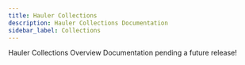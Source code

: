 ```yaml
---
title: Hauler Collections
description: Hauler Collections Documentation
sidebar_label: Collections
---
```


Hauler Collections Overview Documentation pending a future release!
